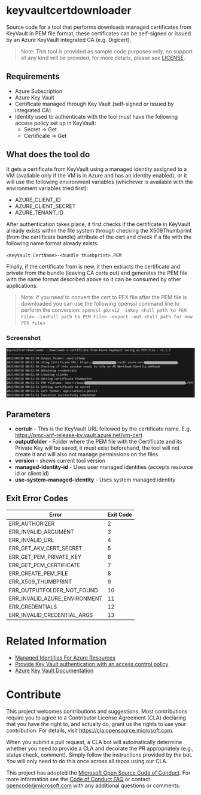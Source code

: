 # keyvaultcertdownloader

Source code for a tool that performs downloads managed certificates from KeyVault in PEM file format, these certificates can be self-signed or issued by an Azure KeyVault integrated CA (e.g. Digicert).

> Note: This tool is provided as sample code purposes only, no support of any kind will be provided, for more details, please see [LICENSE](./LICENSE).

## Requirements
* Azure Subscription
* Azure Key Vault
* Certificate managed through Key Vault (self-signed or issued by integrated CA)
* Identity used to authenticate with the tool must have the following access policy set up in KeyVault:
    * Secret -> Get
    * Certificate -> Get


## What does the tool do
It gets a certificate from KeyVault using a managed identity assigned to a VM (available only if the VM is in Azure and has an identity enabled), or it will use the following environment variables (whichever is available with the environment variables tried first):

* AZURE_CLIENT_ID
* AZURE_CLIENT_SECRET
* AZURE_TENANT_ID

After authentication takes place, it first checks if the certificate in KeyVault already exists within the file system through checking the X509Thumbprint (from the certificate bundle) attribute of the cert and check if a file with the following name format already exists:

`<KeyVault CertName>-<bundle thumbprint>.PEM`

Finally, if the certificate from is new, it then extracts the certificate and private from the bundle (leaving CA certs out) and generates the PEM file with the name format described above so it can be consumed by other applications.

> Note: if you need to convert the cert to PFX file after the PEM file is downloaded you can use the following openssl command line to perform the conversion:
> `openssl pkcs12 -inkey <Full path to PEM File> -in<Full path to PEM File> -export -out <Full path for new PFX file>`

### Screenshot
![output](./media/screenshot.png)

## Parameters

* **certulr** - This is the KeyVault URL followed by the certificate name. E.g. https://pmc-anf-release-kv.vault.azure.net/vm-cert
* **outputfolder** - Folder where the PEM file with the Certificate and its Private Key will be saved, it must exist beforehand, the tool will not create it and will also not manage permissions on the files
* **version** - shows current tool version
* **managed-identity-id** - Uses user managed identities (accepts resource id or client id)
* **use-system-managed-identity** - Uses system managed identity
  
## Exit Error Codes
| Error                      | Exit Code |
|----------------------------|-----------|
| ERR_AUTHORIZER             | 2         |
| ERR_INVALID_ARGUMENT       | 3         |
| ERR_INVALID_URL            | 4         |
| ERR_GET_AKV_CERT_SECRET    | 5         |
| ERR_GET_PEM_PRIVATE_KEY    | 6         |
| ERR_GET_PEM_CERTIFICATE    | 7         |
| ERR_CREATE_PEM_FILE        | 8         |
| ERR_X509_THUMBPRINT        | 9         |
| ERR_OUTPUTFOLDER_NOT_FOUND | 10        |
| ERR_INVALID_AZURE_ENVIRONMENT | 11 |
| ERR_CREDENTIALS | 12 |
| ERR_INVALID_CREDENTIAL_ARGS | 13 |


# Related Information
* [Managed Identities For Azure Resources](https://docs.microsoft.com/en-us/azure/active-directory/managed-identities-azure-resources/overview)
* [Provide Key Vault authentication with an access control policy](https://docs.microsoft.com/en-us/azure/key-vault/key-vault-group-permissions-for-apps)
* [Azure Key Vault Documentation](https://docs.microsoft.com/en-us/azure/key-vault/)

# Contribute
This project welcomes contributions and suggestions.  Most contributions require you to agree to a
Contributor License Agreement (CLA) declaring that you have the right to, and actually do, grant us
the rights to use your contribution. For details, visit https://cla.opensource.microsoft.com.

When you submit a pull request, a CLA bot will automatically determine whether you need to provide
a CLA and decorate the PR appropriately (e.g., status check, comment). Simply follow the instructions
provided by the bot. You will only need to do this once across all repos using our CLA.

This project has adopted the [Microsoft Open Source Code of Conduct](https://opensource.microsoft.com/codeofconduct/).
For more information see the [Code of Conduct FAQ](https://opensource.microsoft.com/codeofconduct/faq/) or
contact [opencode@microsoft.com](mailto:opencode@microsoft.com) with any additional questions or comments.

